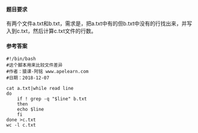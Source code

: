 #### 题目要求
有两个文件a.txt和b.txt，需求是，把a.txt中有的但b.txt中没有的行找出来，并写入到c.txt，然后计算c.txt文件的行数。

#### 参考答案
```
#!/bin/bash
#这个脚本用来比较文件差异
#作者：猿课-阿铭 www.apelearn.com
#日期：2018-12-07

cat a.txt|while read line
do
    if ! grep -q "$line" b.txt
    then
	echo $line
    fi
done >c.txt
wc -l c.txt
```
